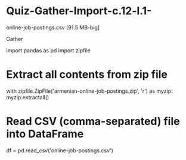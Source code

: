# Quiz-Gather-Import-c.12-l.1-
online-job-postings.csv [91.5 MB-big]

Gather

import pandas as pd
import zipfile

# Extract all contents from zip file
with zipfile.ZipFile('armenian-online-job-postings.zip', 'r') as myzip:
    myzip.extractall()

# Read CSV (comma-separated) file into DataFrame
df = pd.read_csv('online-job-postings.csv')
